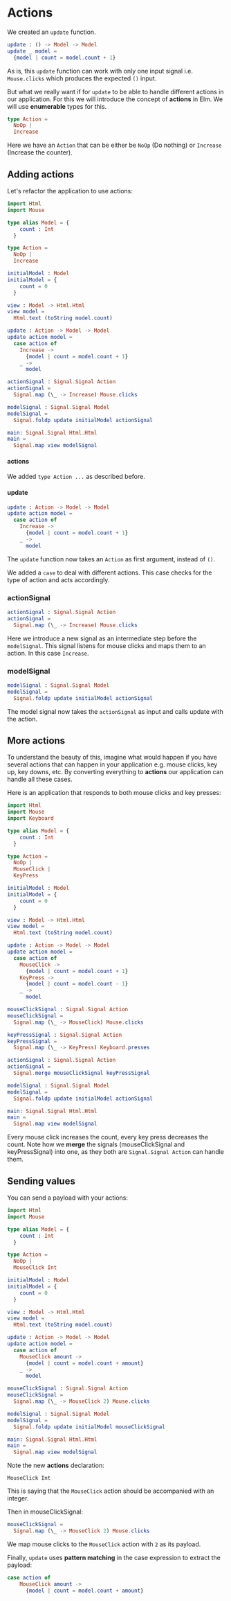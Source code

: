 # Actions

We created an `update` function.

```elm
update : () -> Model -> Model
update _ model =
  {model | count = model.count + 1}
```

As is, this `update` function can work with only one input signal i.e. `Mouse.clicks` which produces the expected `()` input.

But what we really want if for `update` to be able to handle different actions in our application. For this we will introduce the concept of __actions__ in Elm. We will use __enumerable__ types for this.

```elm
type Action =
  NoOp |
  Increase
```

Here we have an `Action` that can be either be `NoOp` (Do nothing) or `Increase` (Increase the counter).

## Adding actions

Let's refactor the application to use actions:

```elm
import Html
import Mouse

type alias Model = {
    count : Int
  }

type Action =
  NoOp |
  Increase

initialModel : Model
initialModel = {
    count = 0
  }

view : Model -> Html.Html
view model =
  Html.text (toString model.count)

update : Action -> Model -> Model
update action model =
  case action of
    Increase ->
      {model | count = model.count + 1}
    _ ->
      model

actionSignal : Signal.Signal Action
actionSignal =
  Signal.map (\_ -> Increase) Mouse.clicks

modelSignal : Signal.Signal Model
modelSignal =
  Signal.foldp update initialModel actionSignal

main: Signal.Signal Html.Html
main =
  Signal.map view modelSignal
```

#### actions

We added `type Action ...` as described before.

#### update

```elm
update : Action -> Model -> Model
update action model =
  case action of
    Increase ->
      {model | count = model.count + 1}
    _ ->
      model
```

The `update` function now takes an `Action` as first argument, instead of `()`.

We added a `case` to deal with different actions. This case checks for the type of action and acts accordingly.

### actionSignal

```elm
actionSignal : Signal.Signal Action
actionSignal =
  Signal.map (\_ -> Increase) Mouse.clicks
```

Here we introduce a new signal as an intermediate step before the `modelSignal`. This signal listens for mouse clicks and maps them to an action. In this case `Increase`.

### modelSignal

```elm
modelSignal : Signal.Signal Model
modelSignal =
  Signal.foldp update initialModel actionSignal
```

The model signal now takes the `actionSignal` as input and calls update with the action.

## More actions

To understand the beauty of this, imagine what would happen if you have several actions that can happen in your application e.g. mouse clicks, key up, key downs, etc. By converting everything to __actions__ our application can handle all these cases.

Here is an application that responds to both mouse clicks and key presses:

```elm
import Html
import Mouse
import Keyboard

type alias Model = {
    count : Int
  }

type Action =
  NoOp |
  MouseClick |
  KeyPress

initialModel : Model
initialModel = {
    count = 0
  }

view : Model -> Html.Html
view model =
  Html.text (toString model.count)

update : Action -> Model -> Model
update action model =
  case action of
    MouseClick ->
      {model | count = model.count + 1}
    KeyPress ->
      {model | count = model.count - 1}
    _ ->
      model

mouseClickSignal : Signal.Signal Action
mouseClickSignal =
  Signal.map (\_ -> MouseClick) Mouse.clicks

keyPressSignal : Signal.Signal Action
keyPressSignal =
  Signal.map (\_ -> KeyPress) Keyboard.presses

actionSignal : Signal.Signal Action
actionSignal =
  Signal.merge mouseClickSignal keyPressSignal

modelSignal : Signal.Signal Model
modelSignal =
  Signal.foldp update initialModel actionSignal

main: Signal.Signal Html.Html
main =
  Signal.map view modelSignal
```

Every mouse click increases the count, every key press decreases the count. Note how we __merge__ the signals (mouseClickSignal and keyPressSignal) into one, as they both are `Signal.Signal Action` can handle them.

## Sending values

You can send a payload with your actions:

```elm
import Html
import Mouse

type alias Model = {
    count : Int
  }

type Action =
  NoOp |
  MouseClick Int

initialModel : Model
initialModel = {
    count = 0
  }

view : Model -> Html.Html
view model =
  Html.text (toString model.count)

update : Action -> Model -> Model
update action model =
  case action of
    MouseClick amount ->
      {model | count = model.count + amount}
    _ ->
      model

mouseClickSignal : Signal.Signal Action
mouseClickSignal =
  Signal.map (\_ -> MouseClick 2) Mouse.clicks

modelSignal : Signal.Signal Model
modelSignal =
  Signal.foldp update initialModel mouseClickSignal

main: Signal.Signal Html.Html
main =
  Signal.map view modelSignal
```

Note the new __actions__ declaration:

```
MouseClick Int
```

This is saying that the `MouseClick` action should be accompanied with an integer.

Then in mouseClickSignal:

```elm
mouseClickSignal =
  Signal.map (\_ -> MouseClick 2) Mouse.clicks
```

We map mouse clicks to the `MouseClick` action with `2` as its payload.

Finally, `update` uses __pattern matching__ in the case expression to extract the payload:

```elm
case action of
    MouseClick amount ->
      {model | count = model.count + amount}
```